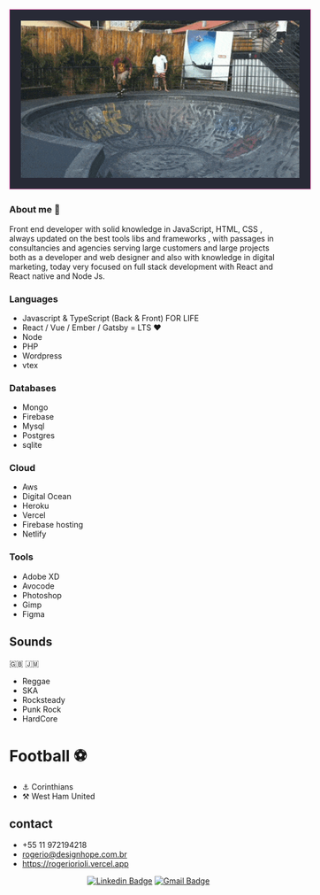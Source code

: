   
 <div align="center" >
  <img style="width:640px; padding:20px ; border : 1px solid #ff79c6;	background-color : #282a36;" src="https://github.com/rogeriorioli/rogeriorioli/raw/master/rogerio-layback-lagoa-da-conceicao.gif" alt="Rogerio Orioli - Layback Floripa"/>
</div>

### About me 👋

Front end developer with solid knowledge in JavaScript, HTML, CSS , always updated on the best tools libs and frameworks , with passages in consultancies and agencies serving large customers and large projects both as a developer and web designer and also with knowledge in digital marketing, today very focused on full stack development with React and React native and Node Js.


### Languages
- Javascript & TypeScript (Back & Front) FOR LIFE 
-  React / Vue / Ember / Gatsby  = LTS ❤️
- Node
- PHP 
- Wordpress
- vtex 

### Databases
- Mongo
- Firebase
- Mysql
- Postgres
- sqlite


### Cloud 
- Aws
- Digital Ocean
- Heroku 
- Vercel
- Firebase hosting
- Netlify




### Tools
- Adobe XD
- Avocode 
- Photoshop
- Gimp
- Figma

## Sounds 
🇬🇧 🇯🇲 
- Reggae
- SKA
- Rocksteady
- Punk Rock
- HardCore

# Football ⚽️
- ⚓︎ Corinthians
- ⚒ West Ham United

## contact
- +55 11 972194218
- rogerio@designhope.com.br
- https://rogeriorioli.vercel.app


<div align="center">
  
[![Linkedin Badge](https://img.shields.io/badge/-LinkedIn-blue?style=flat-square&logo=Linkedin&logoColor=white&link=https://www.linkedin.com/in/rogeriorioli/)](https://www.linkedin.com/in/rogeriorioli/)
[![Gmail Badge](https://img.shields.io/badge/-Gmail-c14438?style=flat-square&logo=Gmail&logoColor=white&link=mailto:rogerio@designhope.com.br)](mailto:rogerio@designhope.com.br)

</div>

